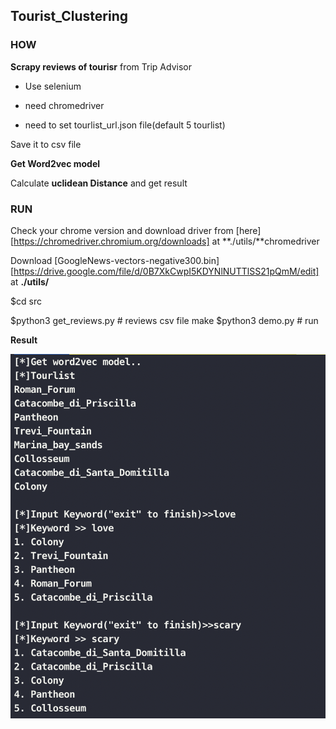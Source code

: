 ## Tourist_Clustering





### HOW

**Scrapy reviews of tourisr** from Trip Advisor

- Use selenium

- need chromedriver

- need to set tourlist_url.json file(default 5 tourlist)

Save it to csv file

**Get Word2vec model**

Calculate **uclidean Distance** and get result



### RUN

 Check your chrome version and download driver from [here][https://chromedriver.chromium.org/downloads] at **./utils/**chromedriver

 Download [GoogleNews-vectors-negative300.bin][https://drive.google.com/file/d/0B7XkCwpI5KDYNlNUTTlSS21pQmM/edit] at **./utils/**

$cd src

$python3 get_reviews.py # reviews csv file make
$python3 demo.py # run





**Result**

![Result](img/result.png)

